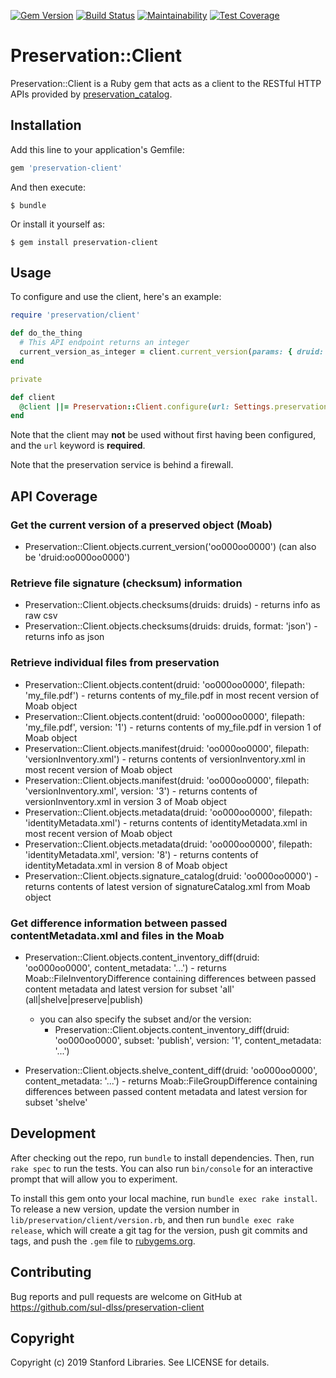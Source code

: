 [![Gem Version](https://badge.fury.io/rb/preservation-client.svg)](https://badge.fury.io/rb/preservation-client)
[![Build Status](https://travis-ci.org/sul-dlss/preservation-client.svg?branch=master)](https://travis-ci.org/sul-dlss/preservation-client)
[![Maintainability](https://api.codeclimate.com/v1/badges/00d2d8957226777105b3/maintainability)](https://codeclimate.com/github/sul-dlss/preservation-client/maintainability)
[![Test Coverage](https://api.codeclimate.com/v1/badges/00d2d8957226777105b3/test_coverage)](https://codeclimate.com/github/sul-dlss/preservation-client/test_coverage)

# Preservation::Client

Preservation::Client is a Ruby gem that acts as a client to the RESTful HTTP APIs provided by [preservation_catalog](https://github.com/sul-dlss/preservation_catalog).

## Installation

Add this line to your application's Gemfile:

```ruby
gem 'preservation-client'
```

And then execute:

    $ bundle

Or install it yourself as:

    $ gem install preservation-client

## Usage

To configure and use the client, here's an example:

```ruby
require 'preservation/client'

def do_the_thing
  # This API endpoint returns an integer
  current_version_as_integer = client.current_version(params: { druid: 'druid:123' })
end

private

def client
  @client ||= Preservation::Client.configure(url: Settings.preservation_catalog.url)
end
```

Note that the client may **not** be used without first having been configured, and the `url` keyword is **required**.

Note that the preservation service is behind a firewall.

## API Coverage

### Get the current version of a preserved object (Moab)

- Preservation::Client.objects.current_version('oo000oo0000')  (can also be 'druid:oo000oo0000')

### Retrieve file signature (checksum) information

- Preservation::Client.objects.checksums(druids: druids) - returns info as raw csv
- Preservation::Client.objects.checksums(druids: druids, format: 'json') - returns info as json

### Retrieve individual files from preservation

- Preservation::Client.objects.content(druid: 'oo000oo0000', filepath: 'my_file.pdf') - returns contents of my_file.pdf in most recent version of Moab object
- Preservation::Client.objects.content(druid: 'oo000oo0000', filepath: 'my_file.pdf', version: '1') - returns contents of my_file.pdf in version 1 of Moab object
- Preservation::Client.objects.manifest(druid: 'oo000oo0000', filepath: 'versionInventory.xml') - returns contents of versionInventory.xml in most recent version of Moab object
- Preservation::Client.objects.manifest(druid: 'oo000oo0000', filepath: 'versionInventory.xml', version: '3') - returns contents of versionInventory.xml in version 3 of Moab object
- Preservation::Client.objects.metadata(druid: 'oo000oo0000', filepath: 'identityMetadata.xml') - returns contents of identityMetadata.xml in most recent version of Moab object
- Preservation::Client.objects.metadata(druid: 'oo000oo0000', filepath: 'identityMetadata.xml', version: '8') - returns contents of identityMetadata.xml in version 8 of Moab object
- Preservation::Client.objects.signature_catalog(druid: 'oo000oo0000') - returns contents of latest version of signatureCatalog.xml from Moab object

### Get difference information between passed contentMetadata.xml and files in the Moab

- Preservation::Client.objects.content_inventory_diff(druid: 'oo000oo0000', content_metadata: '<contentMetadata>...</contentMetadata>') - returns Moab::FileInventoryDifference containing differences between passed content metadata and latest version for subset 'all' (all|shelve|preserve|publish)
  - you can also specify the subset and/or the version:
    - Preservation::Client.objects.content_inventory_diff(druid: 'oo000oo0000', subset: 'publish', version: '1', content_metadata: '<contentMetadata>...</contentMetadata>')

- Preservation::Client.objects.shelve_content_diff(druid: 'oo000oo0000', content_metadata: '<contentMetadata>...</contentMetadata>') - returns Moab::FileGroupDifference containing differences between passed content metadata and latest version for subset 'shelve'

## Development

After checking out the repo, run `bundle` to install dependencies. Then, run `rake spec` to run the tests. You can also run `bin/console` for an interactive prompt that will allow you to experiment.

To install this gem onto your local machine, run `bundle exec rake install`. To release a new version, update the version number in `lib/preservation/client/version.rb`, and then run `bundle exec rake release`, which will create a git tag for the version, push git commits and tags, and push the `.gem` file to [rubygems.org](https://rubygems.org).

## Contributing

Bug reports and pull requests are welcome on GitHub at https://github.com/sul-dlss/preservation-client

## Copyright

Copyright (c) 2019 Stanford Libraries. See LICENSE for details.
